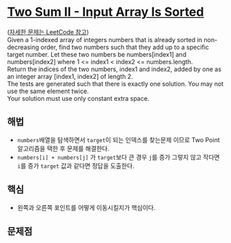 # [Two Sum II - Input Array Is Sorted](https://github.com/malvr00/Java-algorithm/blob/master/leetcode/step15/src/Main.java)

([자세한 문제는 LeetCode 참고](https://leetcode.com/problems/two-sum-ii-input-array-is-sorted/description/)) <br/>
Given a 1-indexed array of integers numbers that is already sorted in non-decreasing order, find two numbers such that they add up to a specific target number. Let these two numbers be numbers[index1] and numbers[index2] where 1 <= index1 < index2 <= numbers.length.<br/>
Return the indices of the two numbers, index1 and index2, added by one as an integer array [index1, index2] of length 2.<br/>
The tests are generated such that there is exactly one solution. You may not use the same element twice.<br/>
Your solution must use only constant extra space.

## 해법
* `numbers`배열을 탐색하면서 `target`이 되는 인덱스를 찾는문제 이므로 Two Point 알고리즘을 택한 후 문제를 해결한다.
* `numbers[i] + numbers[j]` 가 `target`보다 큰 경우 `j`를 증가 그렇지 않고 작다면 `i`를 증가 `target` 값과 같다면 정답을 도출한다.

## 핵심
* 왼쪽과 오른쪽 포인트를 어떻게 이동시킬지가 핵심이다.

## 문제점
